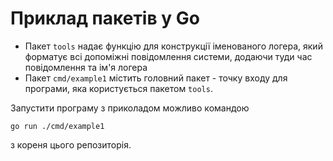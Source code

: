 Приклад пакетів у Go
====================

- Пакет `tools` надає функцію для конструкції іменованого логера, який форматує всі допоміжні повідомлення системи,
додаючи туди час повідомлення та ім'я логера
- Пакет `cmd/example1` містить головний пакет - точку входу для програми, яка користується пакетом `tools`. 

Запустити програму з приколадом можливо командою
```
go run ./cmd/example1
```
з кореня цього репозиторія. 